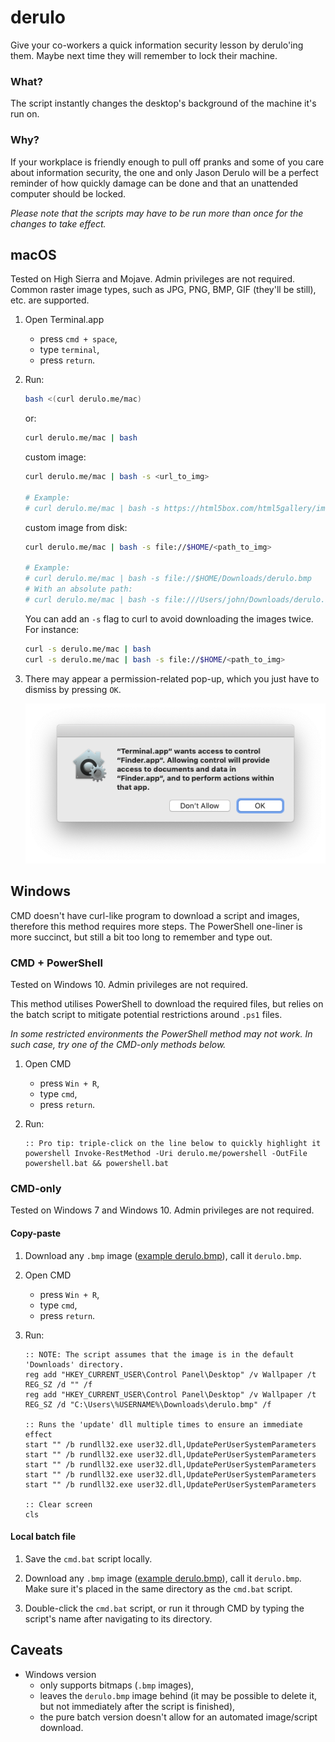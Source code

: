 # derulo

Give your co-workers a quick information security lesson by derulo'ing them. Maybe next time they will remember to lock their machine.

### What?

The script instantly changes the desktop's background of the machine it's run on.

### Why?

If your workplace is friendly enough to pull off pranks and some of you care about information security, the one and only Jason Derulo will be a perfect reminder of how quickly damage can be done and that an unattended computer should be locked.

_Please note that the scripts may have to be run more than once for the changes to take effect._

## macOS

Tested on High Sierra and Mojave. Admin privileges are not required. Common raster image types, such as JPG, PNG, BMP, GIF (they'll be still), etc. are supported.

1. Open Terminal.app

   - press `cmd + space`,
   - type `terminal`,
   - press `return`.

2. Run:

   ```bash
   bash <(curl derulo.me/mac)
   ```

   or:

   ```bash
   curl derulo.me/mac | bash
   ```

   custom image:

   ```bash
   curl derulo.me/mac | bash -s <url_to_img>

   # Example:
   # curl derulo.me/mac | bash -s https://html5box.com/html5gallery/images/Waves_1024.jpg
   ```

   custom image from disk:

   ```bash
   curl derulo.me/mac | bash -s file://$HOME/<path_to_img>

   # Example:
   # curl derulo.me/mac | bash -s file://$HOME/Downloads/derulo.bmp
   # With an absolute path:
   # curl derulo.me/mac | bash -s file:///Users/john/Downloads/derulo.bmp
   ```

   You can add an `-s` flag to curl to avoid downloading the images twice. For instance:

   ```bash
   curl -s derulo.me/mac | bash
   curl -s derulo.me/mac | bash -s file://$HOME/<path_to_img>
   ```

3. There may appear a permission-related pop-up, which you just have to dismiss by pressing `OK`.

   ![Warning pop-up](https://raw.githubusercontent.com/amrwc/derulo/master/assets/warning-pop-up.png)

## Windows

CMD doesn't have curl-like program to download a script and images, therefore this method requires more steps. The PowerShell one-liner is more succinct, but still a bit too long to remember and type out.

### CMD + PowerShell

Tested on Windows 10. Admin privileges are not required.

This method utilises PowerShell to download the required files, but relies on the batch script to mitigate potential restrictions around `.ps1` files.

_In some restricted environments the PowerShell method may not work. In such case, try one of the CMD-only methods below._

1. Open CMD

   - press `Win + R`,
   - type `cmd`,
   - press `return`.

2. Run:

   ```batch
   :: Pro tip: triple-click on the line below to quickly highlight it
   powershell Invoke-RestMethod -Uri derulo.me/powershell -OutFile powershell.bat && powershell.bat
   ```

### CMD-only

Tested on Windows 7 and Windows 10. Admin privileges are not required.

#### Copy-paste

1. Download any `.bmp` image ([example derulo.bmp](http://nsfpl.com/wp-content/uploads/2015/03/jason-derulo.bmp)), call it `derulo.bmp`.

2. Open CMD

   - press `Win + R`,
   - type `cmd`,
   - press `return`.

3. Run:

   ```batch
   :: NOTE: The script assumes that the image is in the default 'Downloads' directory.
   reg add "HKEY_CURRENT_USER\Control Panel\Desktop" /v Wallpaper /t REG_SZ /d "" /f
   reg add "HKEY_CURRENT_USER\Control Panel\Desktop" /v Wallpaper /t REG_SZ /d "C:\Users\%USERNAME%\Downloads\derulo.bmp" /f

   :: Runs the 'update' dll multiple times to ensure an immediate effect
   start "" /b rundll32.exe user32.dll,UpdatePerUserSystemParameters
   start "" /b rundll32.exe user32.dll,UpdatePerUserSystemParameters
   start "" /b rundll32.exe user32.dll,UpdatePerUserSystemParameters
   start "" /b rundll32.exe user32.dll,UpdatePerUserSystemParameters
   start "" /b rundll32.exe user32.dll,UpdatePerUserSystemParameters

   :: Clear screen
   cls
   ```

#### Local batch file

1. Save the `cmd.bat` script locally.

2. Download any `.bmp` image ([example derulo.bmp](http://nsfpl.com/wp-content/uploads/2015/03/jason-derulo.bmp)), call it `derulo.bmp`. Make sure it's placed in the same directory as the `cmd.bat` script.

3. Double-click the `cmd.bat` script, or run it through CMD by typing the script's name after navigating to its directory.

## Caveats

- Windows version
  - only supports bitmaps (`.bmp` images),
  - leaves the `derulo.bmp` image behind (it may be possible to delete it, but not immediately after the script is finished),
  - the pure batch version doesn't allow for an automated image/script download.
